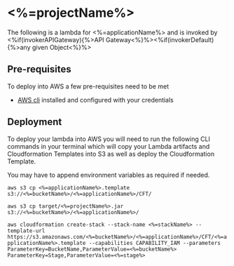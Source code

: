 # <%=projectName%>

The following is a lambda for <%=applicationName%> and is invoked by <%if(invokerAPIGateway){%>API Gateway<%}%><%if(invokerDefault){%>any given Object<%}%>

## Pre-requisites

To deploy into AWS a few pre-requisites need to be met

* [AWS cli](https://aws.amazon.com/cli/) installed and configured with your credentials

## Deployment

To deploy your lambda into AWS you will need to run the following CLI commands in your terminal which will copy your Lambda artifacts and Cloudformation Templates into S3 as well as deploy the Cloudformation Template.

You may have to append environment variables as required if needed.

`aws s3 cp <%=applicationName%>.template s3://<%=bucketName%>/<%=applicationName%>/CFT/`

`aws s3 cp target/<%=projectName%>.jar s3://<%=bucketName%>/<%=applicationName%>/`

`aws cloudformation create-stack --stack-name <%=stackName%> --template-url https://s3.amazonaws.com/<%=bucketName%>/<%=applicationName%>/CFT/<%=applicationName%>.template --capabilities CAPABILITY_IAM --parameters ParameterKey=BucketName,ParameterValue=<%=bucketName%> ParameterKey=Stage,ParameterValue=<%=stage%>`
